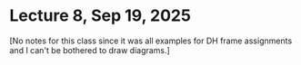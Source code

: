 # Lecture 8, Sep 19, 2025

[No notes for this class since it was all examples for DH frame assignments and I can't be bothered to draw diagrams.]

